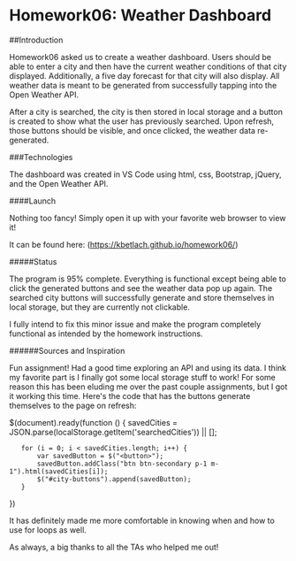 # Homework06: Weather Dashboard

##Introduction

Homework06 asked us to create a weather dashboard. Users should be able to enter a city and then have the current weather conditions of that city displayed. Additionally, a five day forecast for that city will also display. All weather data is meant to be generated from successfully tapping into the Open Weather API. 

After a city is searched, the city is then stored in local storage and a button is created to show what the user has previously searched. Upon refresh, those buttons should be visible, and once clicked, the weather data re-generated.

###Technologies

The dashboard was created in VS Code using html, css, Bootstrap, jQuery, and the Open Weather API. 

####Launch

Nothing too fancy! Simply open it up with your favorite web browser to view it! 

It can be found here: (https://kbetlach.github.io/homework06/)

#####Status

The program is 95% complete. Everything is functional except being able to click the generated buttons and see the weather data pop up again. The searched city buttons will successfully generate and store themselves in local storage, but they are currently not clickable.

I fully intend to fix this minor issue and make the program completely functional as intended by the homework instructions.

######Sources and Inspiration

Fun assignment! Had a good time exploring an API and using its data. I think my favorite part is I finally got some local storage stuff to work! For some reason this has been eluding me over the past couple assignments, but I got it working this time. Here's the code that has the buttons generate themselves to the page on refresh: 

   $(document).ready(function () {
       savedCities = JSON.parse(localStorage.getItem('searchedCities')) || [];

       for (i = 0; i < savedCities.length; i++) {
           var savedButton = $("<button>");
           savedButton.addClass("btn btn-secondary p-1 m-1").html(savedCities[i]);
           $("#city-buttons").append(savedButton);
       }
   })
   
It has definitely made me more comfortable in knowing when and how to use for loops as well.

As always, a big thanks to all the TAs who helped me out!
